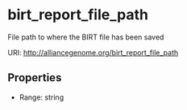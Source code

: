 # birt_report_file_path

File path to where the BIRT file has been saved

URI: http://alliancegenome.org/birt_report_file_path



<!-- no inheritance hierarchy -->


## Properties

 * Range: string


